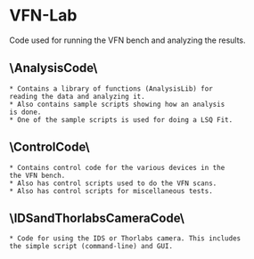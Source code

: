# VFN-Lab #

Code used for running the VFN bench and analyzing the results.

## \AnalysisCode\ ##
    * Contains a library of functions (AnalysisLib) for 
    reading the data and analyzing it. 
    * Also contains sample scripts showing how an analysis 
    is done.
    * One of the sample scripts is used for doing a LSQ Fit.

## \ControlCode\ ##
    * Contains control code for the various devices in the 
    the VFN bench.
    * Also has control scripts used to do the VFN scans.
    * Also has control scripts for miscellaneous tests.
    
## \IDSandThorlabsCameraCode\ ##
    * Code for using the IDS or Thorlabs camera. This includes
    the simple script (command-line) and GUI.
